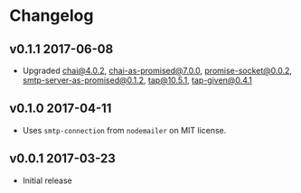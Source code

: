 # Changelog

## v0.1.1 2017-06-08

  * Upgraded chai@4.0.2, chai-as-promised@7.0.0, promise-socket@0.0.2,
    smtp-server-as-promised@0.1.2, tap@10.5.1, tap-given@0.4.1

## v0.1.0 2017-04-11

  * Uses `smtp-connection` from `nodemailer` on MIT license.

## v0.0.1 2017-03-23

  * Initial release
